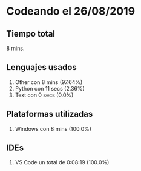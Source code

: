 # Codeando el 26/08/2019

## Tiempo total
8 mins.

## Lenguajes usados
1. Other con 8 mins (97.64%)
1. Python con 11 secs (2.36%)
1. Text con 0 secs (0.0%)

## Plataformas utilizadas
1. Windows con 8 mins (100.0%)

## IDEs
1. VS Code un total de 0:08:19 (100.0%)
